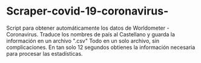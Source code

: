 # Scraper-covid-19-coronavirus-
Script para obtener automáticamente los datos de Worldometer - Coronavirus. Traduce los nombres de país al Castellano y guarda la información en un archivo ".csv" Todo en un solo archivo, sin complicaciones. En tan solo 12 segundos obtienes la información necesaria para procesar las estadísticas.
